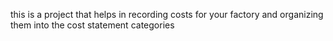 this is a project that helps in recording costs for your factory and organizing them into the cost statement categories 
